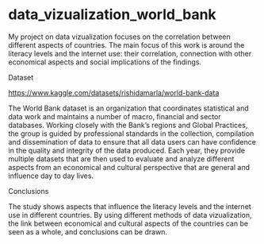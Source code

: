 # data_vizualization_world_bank

My project on data vizualization focuses on the correlation between different aspects
of countries. The main focus of this work is around the literacy levels and
the internet use: their correlation, connection with other economical aspects and social
implications of the findings.

Dataset

https://www.kaggle.com/datasets/rishidamarla/world-bank-data 

The World Bank dataset is an organization that coordinates statistical and data work and
maintains a number of macro, financial and sector databases. Working closely with the Bank’s
regions and Global Practices, the group is guided by professional standards in the collection,
compilation and dissemination of data to ensure that all data users can have confidence in the
quality and integrity of the data produced. Each year, they provide multiple datasets that are
then used to evaluate and analyze different aspects from an economical and cultural
perspective that are general and influence day to day lives.


Conclusions

The study shows aspects that influence the literacy levels and the
internet use in different countries. By using different methods of data vizualization, the link
between economical and cultural aspects of the countries can be seen as a whole, and
conclusions can be drawn.
